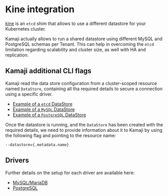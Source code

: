 # Kine integration

[kine](https://github.com/k3s-io/kine) is an `etcd` shim that allows to use a different datastore for your Kubernetes cluster.

Kamaji actually allows to run a shared datastore using different MySQL and PostgreSQL schemas per Tenant.
This can help in overcoming the `etcd` limitation regarding scalability and cluster size, as well with HA and replication.

## Kamaji additional CLI flags

Kamaji read the data store configuration from a cluster-scoped resource named `DataStore`, containing all tha required details to secure a connection using a specific driver. 

- [Example of a `etcd` DataStore](./../../config/samples/kamaji_v1alpha1_datastore_etcd.yaml)
- [Example of a `MySQL` DataStore](./../../config/samples/kamaji_v1alpha1_datastore_mysql.yaml)
- [Example of a `PostgreSQL` DataStore](./../../config/samples/kamaji_v1alpha1_datastore_postgresql.yaml)

Once the datastore is running, and the `DataStore` has been created with the required details, we need to provide information about it to Kamaji by using the following flag and pointing to the resource name:

```
--datastore={.metadata.name}
```

## Drivers

Further details on the setup for each driver are available here:
- [MySQL/MariaDB](../deploy/kine/mysql/README.md)
- [PostgreSQL](../deploy/kine/postgresql/README.md)
